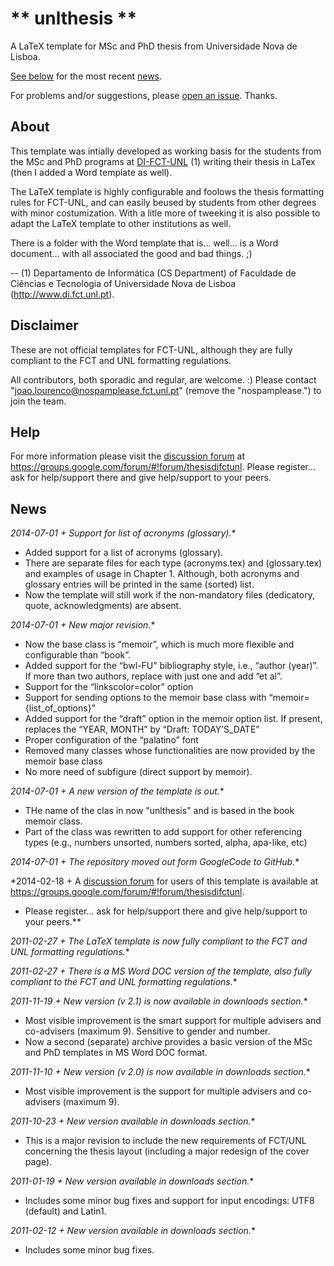 ** unlthesis **
===============

A LaTeX template for MSc and PhD thesis from Universidade Nova de Lisboa.

[See below](#news) for the most recent [news](#news).

For problems and/or suggestions, please [open an issue](https://github.com/joaomlourenco/unlthesis/issues). Thanks.


About
-----

This template was intially developed as working basis for the students from the MSc and PhD programs at [DI-FCT-UNL](http://www.di.fct.unl.pt) (1) writing their thesis in LaTex (then I added a Word template as well).

The LaTeX template is highly configurable and foolows the thesis formatting rules for FCT-UNL, and can easily beused by students from other degrees with minor costumization. With a litle more of tweeking it is also possible to adapt the LaTeX template to other institutions as well.

There is a folder with the Word template that is... well... is a Word document... with all associated the good and bad things. ;)

-- (1) Departamento de Informática (CS Department) of Faculdade de Ciências e Tecnologia of Universidade Nova de Lisboa (http://www.di.fct.unl.pt).


Disclaimer
----------

These are not official templates for FCT-UNL, although they are fully compliant to the FCT and UNL formatting regulations.

All contributors, both sporadic and regular, are welcome. :) Please contact "joao.lourenco@nospamplease.fct.unl.pt" (remove the "nospamplease.") to join the team.


Help
----

For more information please visit the [discussion forum](https://groups.google.com/forum/#!forum/thesisdifctunl) at https://groups.google.com/forum/#!forum/thesisdifctunl. Please register… ask for help/support there and give help/support to your peers.


News
----

*2014-07-01 + Support for list of acronyms (glossary).**
+ Added support for a list of acronyms (glossary).
+ There are separate files for each type (acronyms.tex) and (glossary.tex) and examples of usage in Chapter 1.  Although, both acronyms and glossary entries will be printed in the same (sorted) list.
+ Now the template will still work if the non-mandatory files (dedicatory, quote, acknowledgments) are absent.

*2014-07-01 + New major revision.**
+ Now the base class is “memoir”, which is much more flexible and configurable than “book”.
+ Added support for the “bwl-FU” bibliography style, i.e., “author (year)”.  If more than two authors, replace with just one and add “et al”.
+ Support for the “linkscolor=color” option
+ Support for sending options to the memoir base class with “memoir={list_of_options}”
+ Added support for the “draft” option in the memoir option list. If present, replaces the “YEAR, MONTH” by “Draft: TODAY’S_DATE”
+ Proper configuration of the “palatino” font
+ Removed many classes whose functionalities are now provided by the memoir base class
+ No more need of subfigure (direct support by memoir).

*2014-07-01 + A new version of the template is out.**
+ THe name of the clas in now "unlthesis" and is based in the book memoir class.  
+ Part of the class was rewritten to add support for other referencing types (e.g., numbers unsorted, numbers sorted, alpha, apa-like, etc)

*2014-07-01 + The repository moved out form GoogleCode to GitHub.**

*2014-02-18 + A [discussion forum](https://groups.google.com/forum/#!forum/thesisdifctunl) for users of this template is available at https://groups.google.com/forum/#!forum/thesisdifctunl. 
+ Please register… ask for help/support there and give help/support to your peers.**

*2011-02-27 + The LaTeX template is now fully compliant to the FCT and UNL formatting regulations.**

*2011-02-27 + There is a MS Word DOC version of the template, also fully compliant to the FCT and UNL formatting regulations.**

*2011-11-19 + New version (v 2.1) is now available in downloads section.**
+ Most visible improvement is the smart support for multiple advisers and co-advisers (maximum 9). Sensitive to gender and number. 
+ Now a second (separate) archive provides a basic version of the MSc and PhD templates in MS Word DOC format.

*2011-11-10 + New version (v 2.0) is now available in downloads section.**
+ Most visible improvement is the support for multiple advisers and co-advisers (maximum 9).

*2011-10-23 + New version available in downloads section.**
+ This is a major revision to include the new requirements of FCT/UNL concerning the thesis layout (including a major redesign of the cover page).

*2011-01-19 + New version available in downloads section.**
+ Includes some minor bug fixes and support for input encodings: UTF8 (default) and Latin1.

*2011-02-12 + New version available in downloads section.**
+ Includes some minor bug fixes.
